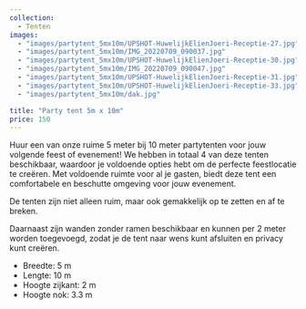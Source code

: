 ```yaml
---
collection:
  - Tenten
images:
  - "images/partytent_5mx10m/UPSHOT-HuwelijkElienJoeri-Receptie-27.jpg"
  - "images/partytent_5mx10m/IMG_20220709_090037.jpg"
  - "images/partytent_5mx10m/UPSHOT-HuwelijkElienJoeri-Receptie-30.jpg"
  - "images/partytent_5mx10m/IMG_20220709_090047.jpg"
  - "images/partytent_5mx10m/UPSHOT-HuwelijkElienJoeri-Receptie-31.jpg"
  - "images/partytent_5mx10m/UPSHOT-HuwelijkElienJoeri-Receptie-33.jpg"
  - "images/partytent_5mx10m/dak.jpg"

title: "Party tent 5m x 10m"
price: 150
---
```


Huur een van onze ruime 5 meter bij 10 meter partytenten voor jouw volgende feest of evenement! We hebben in totaal 4 van deze tenten beschikbaar, waardoor je voldoende opties hebt om de perfecte feestlocatie te creëren. Met voldoende ruimte voor al je gasten, biedt deze tent een comfortabele en beschutte omgeving voor jouw evenement.

De tenten zijn niet alleen ruim, maar ook gemakkelijk op te zetten en af te breken.

Daarnaast zijn wanden zonder ramen beschikbaar en kunnen per 2 meter worden toegevoegd, zodat je de tent naar wens kunt afsluiten en privacy kunt creëren.

- Breedte: 5 m
- Lengte: 10 m
- Hoogte zijkant: 2 m
- Hoogte nok: 3.3 m
